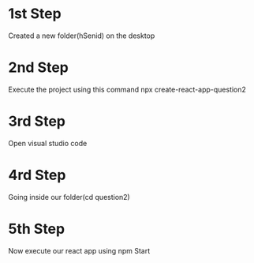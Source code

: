 # 1st Step
Created a new folder(hSenid) on the desktop

# 2nd Step
Execute the project using this command npx create-react-app-question2

# 3rd Step
Open visual studio code

# 4rd Step
Going inside our folder(cd question2)

# 5th Step
Now execute our react app using npm Start 